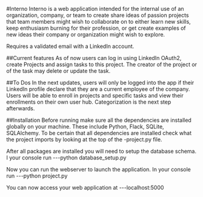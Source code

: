 #Interno
Interno is a web application intended for the internal use of an organization, company,
 or team to create share ideas of passion projects that team members might wish to collaborate
 on to either learn new skills, keep enthusiasm burning for their profession, or get create 
 examples of new ideas their company or organization might wish to explore.

 Requires a validated email with a LinkedIn account.

##Current features
As of now users can log in using LinkedIn OAuth2, create Projects and assign tasks to this project. 
The creator of the project or of the task may delete or update the task.

##To Dos
In the next updates, users will only be logged into the app if their LinkedIn profile declare that they are
a current employee of the company. Users will be able to enroll in projects and specific tasks and view their 
enrollments on their own user hub. Categorization is the next step afterwards.

##Installation
Before running make sure all the dependencies are installed globally on your machine. These include Python,
Flack, SQLite, SQLAlchemy. To be certain that all dependencies are installed check what the project imports by 
looking at the top of the -project.py file.

After all packages are installed you will need to setup the database schema. I your console run 
 ---python database_setup.py

Now you can run the webserver to launch the application. In your console run ---python project.py

You can now access your web application at ---localhost:5000
